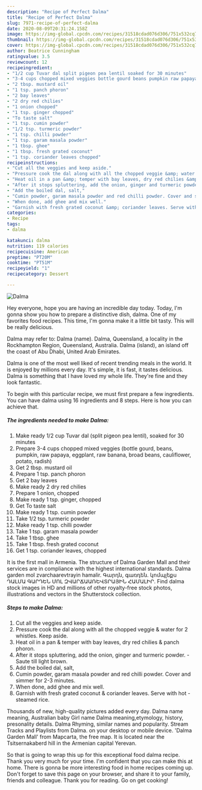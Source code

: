 ```yaml
---
description: "Recipe of Perfect Dalma"
title: "Recipe of Perfect Dalma"
slug: 7971-recipe-of-perfect-dalma
date: 2020-08-09T20:31:24.158Z
image: https://img-global.cpcdn.com/recipes/31518cdad076d306/751x532cq70/dalma-recipe-main-photo.jpg
thumbnail: https://img-global.cpcdn.com/recipes/31518cdad076d306/751x532cq70/dalma-recipe-main-photo.jpg
cover: https://img-global.cpcdn.com/recipes/31518cdad076d306/751x532cq70/dalma-recipe-main-photo.jpg
author: Beatrice Cunningham
ratingvalue: 3.5
reviewcount: 12
recipeingredient:
- "1/2 cup Tuvar dal split pigeon pea lentil soaked for 30 minutes"
- "3-4 cups chopped mixed veggies bottle gourd beans pumpkin raw papaya eggplant raw banana broad beans cauliflower potato radish"
- "2 tbsp. mustard oil"
- "1 tsp. panch phoron"
- "2 bay leaves"
- "2 dry red chilies"
- "1 onion chopped"
- "1 tsp. ginger chopped"
- "To taste salt"
- "1 tsp. cumin powder"
- "1/2 tsp. turmeric powder"
- "1 tsp. chilli powder"
- "1 tsp. garam masala powder"
- "1 tbsp. ghee"
- "1 tbsp. fresh grated coconut"
- "1 tsp. coriander leaves chopped"
recipeinstructions:
- "Cut all the veggies and keep aside."
- "Pressure cook the dal along with all the chopped veggie &amp; water for 2 whistles. Keep aside."
- "Heat oil in a pan &amp; temper with bay leaves, dry red chilies &amp; panch phoron."
- "After it stops spluttering, add the onion, ginger and turmeric powder.  Saute till light brown."
- "Add the boiled dal, salt,"
- "Cumin powder, garam masala powder and red chilli powder. Cover and simmer for 2-3 minutes."
- "When done, add ghee and mix well."
- "Garnish with fresh grated coconut &amp; coriander leaves. Serve with hot  steamed rice."
categories:
- Recipe
tags:
- dalma

katakunci: dalma 
nutrition: 119 calories
recipecuisine: American
preptime: "PT20M"
cooktime: "PT51M"
recipeyield: "1"
recipecategory: Dessert

---
```



![Dalma](https://img-global.cpcdn.com/recipes/31518cdad076d306/751x532cq70/dalma-recipe-main-photo.jpg)

Hey everyone, hope you are having an incredible day today. Today, I'm gonna show you how to prepare a distinctive dish, dalma. One of my favorites food recipes. This time, I'm gonna make it a little bit tasty. This will be really delicious.

Dalma may refer to: Dalma (name). Dalma, Queensland, a locality in the Rockhampton Region, Queensland, Australia. Dalma (island), an island off the coast of Abu Dhabi, United Arab Emirates.

Dalma is one of the most well liked of recent trending meals in the world. It is enjoyed by millions every day. It's simple, it is fast, it tastes delicious. Dalma is something that I have loved my whole life. They're fine and they look fantastic.


To begin with this particular recipe, we must first prepare a few ingredients. You can have dalma using 16 ingredients and 8 steps. Here is how you can achieve that.

<!--inarticleads1-->

##### The ingredients needed to make Dalma:

1. Make ready 1/2 cup Tuvar dal (split pigeon pea lentil), soaked for 30 minutes
1. Prepare 3-4 cups chopped mixed veggies (bottle gourd, beans, pumpkin, raw papaya, eggplant, raw banana, broad beans, cauliflower, potato, radish)
1. Get 2 tbsp. mustard oil
1. Prepare 1 tsp. panch phoron
1. Get 2 bay leaves
1. Make ready 2 dry red chilies
1. Prepare 1 onion, chopped
1. Make ready 1 tsp. ginger, chopped
1. Get To taste salt
1. Make ready 1 tsp. cumin powder
1. Take 1/2 tsp. turmeric powder
1. Make ready 1 tsp. chilli powder
1. Take 1 tsp. garam masala powder
1. Take 1 tbsp. ghee
1. Take 1 tbsp. fresh grated coconut
1. Get 1 tsp. coriander leaves, chopped


It is the first mall in Armenia. The structure of Dalma Garden Mall and their services are in compliance with the highest international standards. Dalma garden mol zvarchaarevtrayin hamalir. Գարդն, գառդեն. կոմպլեքս ԴԱԼՄԱ ԳԱՐԴԵՆ ՄՈԼ ԶՎԱՐՃԱԱՌԵՎՏՐԱՅԻՆ ՀԱՄԱԼԻՐ. Find dalma stock images in HD and millions of other royalty-free stock photos, illustrations and vectors in the Shutterstock collection. 

<!--inarticleads2-->

##### Steps to make Dalma:

1. Cut all the veggies and keep aside.
1. Pressure cook the dal along with all the chopped veggie &amp; water for 2 whistles. Keep aside.
1. Heat oil in a pan &amp; temper with bay leaves, dry red chilies &amp; panch phoron.
1. After it stops spluttering, add the onion, ginger and turmeric powder.  - Saute till light brown.
1. Add the boiled dal, salt,
1. Cumin powder, garam masala powder and red chilli powder. Cover and simmer for 2-3 minutes.
1. When done, add ghee and mix well.
1. Garnish with fresh grated coconut &amp; coriander leaves. Serve with hot  - steamed rice.


Thousands of new, high-quality pictures added every day. Dalma name meaning, Australian baby Girl name Dalma meaning,etymology, history, presonality details. Dalma Rhyming, similar names and popularity. Stream Tracks and Playlists from Dalma. on your desktop or mobile device. &#39;Dalma Garden Mall&#39; from Mapcarta, the free map. It is located near the Tsitsernakaberd hill in the Armenian capital Yerevan. 

So that is going to wrap this up for this exceptional food dalma recipe. Thank you very much for your time. I'm confident that you can make this at home. There is gonna be more interesting food in home recipes coming up. Don't forget to save this page on your browser, and share it to your family, friends and colleague. Thank you for reading. Go on get cooking!
